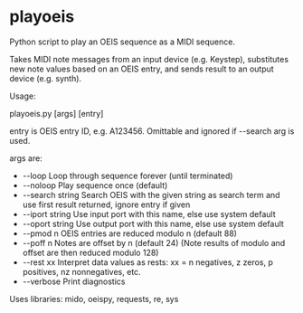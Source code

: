 # playoeis

Python script to play an OEIS sequence as a MIDI sequence.

Takes MIDI note messages from an input device (e.g. Keystep), substitutes
new note values based on an OEIS entry, and sends result to an output device
(e.g. synth).

Usage:

playoeis.py [args] [entry]

entry is OEIS entry ID, e.g. A123456. Omittable and ignored if --search arg is used.

args are:

* --loop           Loop through sequence forever (until terminated)
* --noloop         Play sequence once (default)
* --search string  Search OEIS with the given string as search term and use first result returned, ignore entry if given
* --iport string   Use input port with this name, else use system default
* --oport string   Use output port with this name, else use system default
* --pmod n         OEIS entries are reduced modulo n (default 88)
* --poff n         Notes are offset by n (default 24)
                 (Note results of modulo and offset are then reduced modulo 128)
* --rest xx        Interpret data values as rests: xx = n negatives, z zeros, 
                 p positives, nz nonnegatives, etc.
* --verbose        Print diagnostics

Uses libraries: mido, oeispy, requests, re, sys
